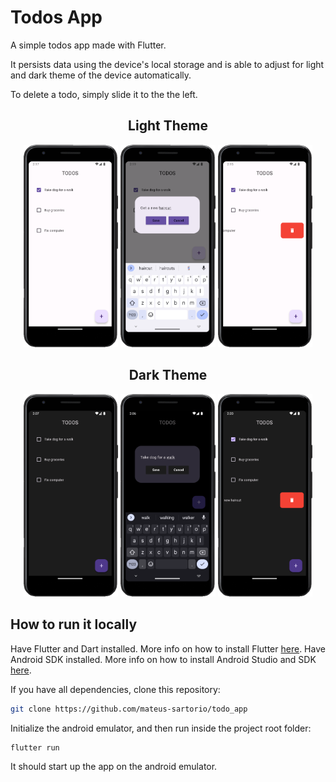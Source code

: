 # Todos App

A simple todos app made with Flutter.

It persists data using the device's local storage and is able to adjust for light and dark theme of the device automatically.

To delete a todo, simply slide it to the the left.

<div align="center">
  <h2 align="center">Light Theme</h2>
  <img src="assets/images/Screenshot 2023-12-24 141728.png" alt="" width="30%"/>
  <img src="assets/images/Screenshot 2023-12-24 141904.png" alt="" width="30%"/>
  <img src="assets/images/Screenshot 2023-12-24 141508.png" alt="" width="30%"/>
</div>

<div align="center">
  <h2 align="center">Dark Theme</h2>
  <img src="assets/images/Screenshot 2023-12-24 140706.png" alt="" width="30%"/>
  <img src="assets/images/Screenshot 2023-12-24 140604.png" alt="" width="30%"/>
  <img src="assets/images/Screenshot 2023-12-24 142026.png" alt="" width="30%"/>
</div>

## How to run it locally

Have Flutter and Dart installed. More info on how to install Flutter [here](https://docs.flutter.dev/get-started/install).
Have Android SDK installed. More info on how to install Android Studio and SDK [here](https://developer.android.com/studio/install).

If you have all dependencies, clone this repository:

```bash
git clone https://github.com/mateus-sartorio/todo_app
```

Initialize the android emulator, and then run inside the project root folder:

```bash
flutter run
```

It should start up the app on the android emulator.
